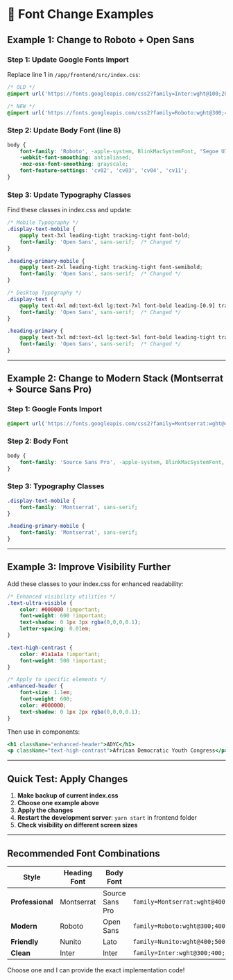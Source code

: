 # 🎯 Font Change Examples

## **Example 1: Change to Roboto + Open Sans**

### Step 1: Update Google Fonts Import
Replace line 1 in `/app/frontend/src/index.css`:

```css
/* OLD */
@import url('https://fonts.googleapis.com/css2?family=Inter:wght@100;200;300;400;500;600;700;800;900&family=Playfair+Display:ital,wght@0,400;0,500;0,600;0,700;1,400;1,500&family=DM+Sans:wght@400;500;600;700&display=swap');

/* NEW */
@import url('https://fonts.googleapis.com/css2?family=Roboto:wght@300;400;500;600;700;800&family=Open+Sans:wght@400;500;600;700;800&display=swap');
```

### Step 2: Update Body Font (line 8)
```css
body {
    font-family: 'Roboto', -apple-system, BlinkMacSystemFont, "Segoe UI", sans-serif;
    -webkit-font-smoothing: antialiased;
    -moz-osx-font-smoothing: grayscale;
    font-feature-settings: 'cv02', 'cv03', 'cv04', 'cv11';
}
```

### Step 3: Update Typography Classes
Find these classes in index.css and update:

```css
/* Mobile Typography */
.display-text-mobile {
    @apply text-3xl leading-tight tracking-tight font-bold;
    font-family: 'Open Sans', sans-serif;  /* Changed */
}

.heading-primary-mobile {
    @apply text-2xl leading-tight tracking-tight font-semibold;
    font-family: 'Open Sans', sans-serif;  /* Changed */
}

/* Desktop Typography */
.display-text {
    @apply text-4xl md:text-6xl lg:text-7xl font-bold leading-[0.9] tracking-tight;
    font-family: 'Open Sans', sans-serif;  /* Changed */
}

.heading-primary {
    @apply text-3xl md:text-4xl lg:text-5xl font-bold leading-tight tracking-tight;
    font-family: 'Open Sans', sans-serif;  /* Changed */
}
```

---

## **Example 2: Change to Modern Stack (Montserrat + Source Sans Pro)**

### Step 1: Google Fonts Import
```css
@import url('https://fonts.googleapis.com/css2?family=Montserrat:wght@400;500;600;700;800&family=Source+Sans+Pro:wght@400;500;600;700&display=swap');
```

### Step 2: Body Font
```css
body {
    font-family: 'Source Sans Pro', -apple-system, BlinkMacSystemFont, sans-serif;
}
```

### Step 3: Typography Classes
```css
.display-text-mobile {
    font-family: 'Montserrat', sans-serif;
}

.heading-primary-mobile {
    font-family: 'Montserrat', sans-serif;
}
```

---

## **Example 3: Improve Visibility Further**

Add these classes to your index.css for enhanced readability:

```css
/* Enhanced visibility utilities */
.text-ultra-visible {
    color: #000000 !important;
    font-weight: 600 !important;
    text-shadow: 0 1px 3px rgba(0,0,0,0.1);
    letter-spacing: 0.01em;
}

.text-high-contrast {
    color: #1a1a1a !important;
    font-weight: 500 !important;
}

/* Apply to specific elements */
.enhanced-header {
    font-size: 1.1em;
    font-weight: 600;
    color: #000000;
    text-shadow: 0 1px 2px rgba(0,0,0,0.1);
}
```

Then use in components:
```jsx
<h1 className="enhanced-header">ADYC</h1>
<p className="text-high-contrast">African Democratic Youth Congress</p>
```

---

## **Quick Test: Apply Changes**

1. **Make backup of current index.css**
2. **Choose one example above**  
3. **Apply the changes**
4. **Restart the development server**: `yarn start` in frontend folder
5. **Check visibility on different screen sizes**

---

## **Recommended Font Combinations**

| Style | Heading Font | Body Font | Google Fonts URL |
|-------|-------------|-----------|------------------|
| **Professional** | Montserrat | Source Sans Pro | `family=Montserrat:wght@400;500;600;700;800&family=Source+Sans+Pro:wght@400;500;600;700` |
| **Modern** | Roboto | Open Sans | `family=Roboto:wght@300;400;500;600;700&family=Open+Sans:wght@400;500;600;700` |
| **Friendly** | Nunito | Lato | `family=Nunito:wght@400;500;600;700;800&family=Lato:wght@400;500;600;700` |
| **Clean** | Inter | Inter | `family=Inter:wght@300;400;500;600;700;800` |

Choose one and I can provide the exact implementation code!